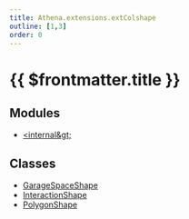 ```yaml
---
title: Athena.extensions.extColshape
outline: [1,3]
order: 0
---
```


# {{ $frontmatter.title }}


## Modules

- [&lt;internal\&gt;](server_extensions_extColshape__internal_.md)

## Classes

- [GarageSpaceShape](../classes/server_extensions_extColshape_GarageSpaceShape.md)
- [InteractionShape](../classes/server_extensions_extColshape_InteractionShape.md)
- [PolygonShape](../classes/server_extensions_extColshape_PolygonShape.md)
